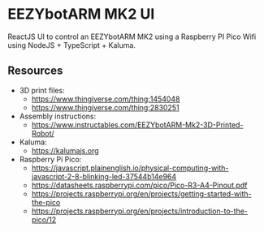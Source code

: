 # EEZYbotARM MK2 UI
ReactJS UI to control an EEZYbotARM MK2 using a Raspberry PI Pico Wifi using NodeJS + TypeScript + Kaluma.

## Resources
- 3D print files:
  - https://www.thingiverse.com/thing:1454048
  - https://www.thingiverse.com/thing:2830251
- Assembly instructions:
  - https://www.instructables.com/EEZYbotARM-Mk2-3D-Printed-Robot/
- Kaluma:
  - https://kalumajs.org
- Raspberry Pi Pico:
  - https://javascript.plainenglish.io/physical-computing-with-javascript-2-8-blinking-led-37544b14e964
  - https://datasheets.raspberrypi.com/pico/Pico-R3-A4-Pinout.pdf
  - https://projects.raspberrypi.org/en/projects/getting-started-with-the-pico
  - https://projects.raspberrypi.org/en/projects/introduction-to-the-pico/12
